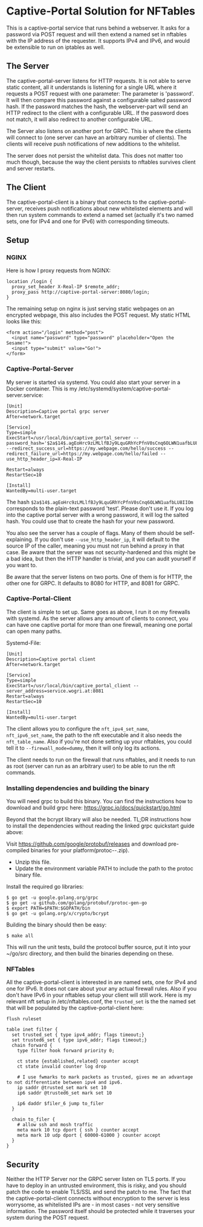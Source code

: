 # Captive-Portal Solution for NFTables

This is a captive-portal service that runs behind a webserver. It asks for a password via POST request and will then extend a named set in nftables with the IP address of the requester. It supports IPv4 and IPv6, and would be extensible to run on iptables as well. 

## The Server
The captive-portal-server listens for HTTP requests. It is not able to serve static content, all it understands is listening for a single URL where it requests a POST request with one parameter: The parameter is 'password'. It will then compare this password against a configurable salted password hash. If the password matches the hash, the webserver-part will send an HTTP redirect to the client with a configurable URL. If the password does not match, it will also redirect to another configurable URL. 

The Server also listens on another port for GRPC. This is where the clients will connect to (one server can have an arbitrary number of clients). The clients will receive push notifications of new additions to the whitelist.

The server does not persist the whitelist data. This does not matter too much though, because the way the client persists to nftables survives client and server restarts.

## The Client
The captive-portal-client is a binary that connects to the captive-portal-server, receives push notifications about new whitelisted elements and will then run system commands to extend a named set (actually it's two named sets, one for IPv4 and one for IPv6) with corresponding timeouts. 

## Setup

### NGINX
Here is how I proxy requests from NGINX:

```
location /login {
  proxy_set_header X-Real-IP $remote_addr;
  proxy_pass http://captive-portal-server:8080/login;
}

```
The remaining setup on nginx is just serving static webpages on an encrypted webpage, this also includes the POST request. My static HTML looks like this:
```
<form action="/login" method="post">
  <input name="password" type="password" placeholder="Open the Sesame!">
  <input type="submit" value="Go!">
</form>
```

### Captive-Portal-Server
My server is started via systemd. You could also start your server in a Docker container.
This is my /etc/systemd/system/captive-portal-server.service:

```
[Unit]
Description=Captive portal grpc server
After=network.target

[Service]
Type=simple
ExecStart=/usr/local/bin/captive_portal_server --password_hash='$2a$14$.agEoHrc9zLMLlfBJy9LquGRhYcPfnV0sCnq6OLWN1uafbLU8IIOm' --redirect_success_url=https://my.webpage.com/hello/success --redirect_failure_url=https://my.webpage.com/hello/failed --use_http_header_ip=X-Real-IP

Restart=always
RestartSec=10

[Install]
WantedBy=multi-user.target
```

The hash `$2a$14$.agEoHrc9zLMLlfBJy9LquGRhYcPfnV0sCnq6OLWN1uafbLU8IIOm` corresponds to the plain-text password 'test'. Please don't use it. If you log into the captive portal server with a wrong password, it will log the salted hash. You could use that to create the hash for your new password.

You also see the server has a couple of flags. Many of them should be self-explaining. If you don't use `--use_http_header_ip`, it will default to the source IP of the caller, meaning you must not run behind a proxy in that case. Be aware that the server was not security-hardened and this might be a bad idea, but then the HTTP handler is trivial, and you can audit yourself if you want to. 

Be aware that the server listens on two ports. One of them is for HTTP, the other one for GRPC. It defaults to 8080 for HTTP, and 8081 for GRPC.

### Captive-Portal-Client
The client is simple to set up. Same goes as above, I run it on my firewalls with systemd. As the server allows any amount of clients to connect, you can have one captive portal for more than one firewall, meaning one portal can open many paths.

Systemd-File:

```
[Unit]
Description=Captive portal client
After=network.target

[Service]
Type=simple
ExecStart=/usr/local/bin/captive_portal_client --server_address=service.wogri.at:8081
Restart=always
RestartSec=10

[Install]
WantedBy=multi-user.target
```

The client allows you to configure the `nft_ipv4_set_name`, `nft_ipv6_set_name`, the path to the nft executable and it also needs the `nft_table_name`. Also if you're not done setting up your nftables, you could tell it to `--firewall_mode=dummy`, then it will only log its actions.

The client needs to run on the firewall that runs nftables, and it needs to run as root (server can run as an arbitrary user) to be able to run the nft commands.


### Installing dependencies and building the binary
You will need grpc to build this binary. You can find the instructions how to download and build grpc here: https://grpc.io/docs/quickstart/go.html

Beyond that the bcrypt library will also be needed. 
TL;DR instructions how to install the dependencies without reading the linked grpc quickstart guide above: 

Visit https://github.com/google/protobuf/releases and download pre-compiled binaries for your platform(protoc-<version>-<platform>.zip). 

* Unzip this file.
* Update the environment variable PATH to include the path to the protoc binary file.

Install the required go libraries:

```
$ go get -u google.golang.org/grpc
$ go get -u github.com/golang/protobuf/protoc-gen-go
$ export PATH=$PATH:$GOPATH/bin
$ go get -u golang.org/x/crypto/bcrypt

```

Building the binary should then be easy:

```
$ make all
```

This will run the unit tests, build the protocol buffer source, put it into your ~/go/src directory, and then build the binaries depending on these.

### NFTables

All the captive-portal-client is interested in are named sets, one for IPv4 and one for IPv6. It does not care about your any actual firewall rules. Also if you don't have IPv6 in your nftables setup your client will still work.
Here is my relevant nft setup in /etc/nftables.conf, the `trusted_set` is the the named set that will be populated by the captive-portal-client here:

```
flush ruleset

table inet filter {
  set trusted_set { type ipv4_addr; flags timeout;}
  set trusted6_set { type ipv6_addr; flags timeout;}
  chain forward {
    type filter hook forward priority 0;

    ct state {established,related} counter accept
    ct state invalid counter log drop

    # I use fwmarks to mark packets as trusted, gives me an advantage to not differentiate between ipv4 and ipv6.
    ip saddr @trusted_set mark set 10
    ip6 saddr @trusted6_set mark set 10

    ip6 daddr $filer_6 jump to_filer
  }

  chain to_filer {
    # allow ssh and mosh traffic
    meta mark 10 tcp dport { ssh } counter accept
    meta mark 10 udp dport { 60000-61000 } counter accept
  }
}
```

## Security
Neither the HTTP Server nor the GRPC server listen on TLS ports. If you have to deploy in an untrusted environment, this is risky, and you should patch the code to enable TLS/SSL and send the patch to me. The fact that the captive-portal-client connects without encryption to the server is less worrysome, as whitelisted IPs are - in most cases - not very sensitive information. The password itself should be protected while it traverses your system during the POST request.
